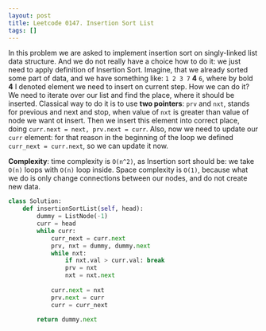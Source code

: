 ```yaml
---
layout: post
title: Leetcode 0147. Insertion Sort List
tags: []
---
```


In this problem we are asked to implement insertion sort on singly-linked list data structure. And we do not really have a choice how to do it: we just need to apply definition of Insertion Sort. Imagine, that we already sorted some part of data, and we have something like:
`1 2 3 7` **4** `6`,
where by bold **4** I denoted element we need to insert on current step. How we can do it? We need to iterate over our list and find the place, where it should be inserted. Classical way to do it is to use **two pointers**: `prv` and `nxt`, stands for previous and next and stop, when value of `nxt` is greater than value of node we want ot insert. Then we insert this element into correct place, doing `curr.next = next, prv.next = curr`. Also, now we need to update our `curr` element: for that reason in the beginning of the loop we defined `curr_next = curr.next`, so we can update it now.

**Complexity**: time complexity is `O(n^2)`, as Insertion sort should be: we take `O(n)` loops with `O(n)` loop inside. Space complexity is `O(1)`, because what we do is only change connections between our nodes, and do not create new data.

```python
class Solution:
    def insertionSortList(self, head):
        dummy = ListNode(-1)
        curr = head
        while curr:
            curr_next = curr.next
            prv, nxt = dummy, dummy.next
            while nxt:
                if nxt.val > curr.val: break
                prv = nxt
                nxt = nxt.next
                
            curr.next = nxt
            prv.next = curr
            curr = curr_next
        
        return dummy.next
```
